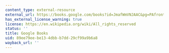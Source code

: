 ```yaml
---
content_type: external-resource
external_url: https://books.google.com/books?id=JmafWmVNJAAC&pg=PAfrontcover#v=onepage&q&f=false
has_external_license_warning: true
license: https://en.wikipedia.org/wiki/All_rights_reserved
status: ''
title: Google Books
uid: 89ee79ee-be13-4dbb-b7dd-29cf99a9b6a8
wayback_url: ''
---
```

